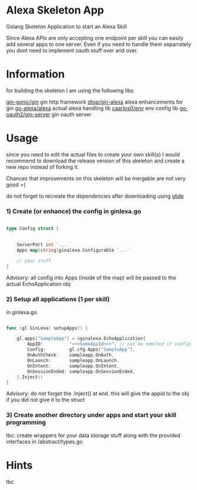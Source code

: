 # Alexa Skeleton App
Golang Skeleton Application to start an Alexa Skill

Since Alexa APIs are only accepting one endpoint per skill you can easily
add several apps to one server. Even if you need to handle them separrately you
dont need to implement oauth stuff over and over.

# Information

for building the skeleton I am using the following libs

[gin-gonic/gin](https://github.com/gin-gonic/gin) gin http framework
[dtop/gin-alexa](https://github.com/dtop/gin-alexa) alexa enhancements for gin
[go-alexa/alexa](https://github.com/go-alexa/alexa) actual alexa handling lib
[caarlos0/env](https://github.com/caarlos0/env) env config lib
[go-oauth2/gin-server](https://github.com/go-oauth2/gin-server) gin oauth server


# Usage

since you need to edit the actual files to create your own skill(s)
I would recommend to download the release version of this skeleton
and create a new repo instead of forking it.

Chances that improvements on this skeleton will be mergable are
not very good =(

do not forget to recreate the dependencies after downloading using
[glide](https://github.com/Masterminds/glide)

### 1) Create (or enhance) the config in ginlexa.go

```go

type Config struct {

    
    ServerPort int `....`
    Apps map[string]ginalexa.Configurable `...`
    
    // your stuff
}

```

Advisory: all config into Apps (inside of the map) will be passed to the actual EchoApplication obj

### 2) Setup all applications (1 per skill)

in ginlexa.go

```go

func (gl GinLexa) setupApps() {

    gl.apps["SampleApp"] = &ginalexa.EchoApplication{
        AppID:          "<<<SomeAppId>>>", // can be ommited if config is present
        Config:         gl.cfg.Apps["SampleApp"],
        OnAuthCheck:    sampleapp.OnAuth,
        OnLaunch:       sampleapp.OnLaunch,
        OnIntent:       sampleapp.OnIntent,
        OnSessionEnded: sampleapp.OnSessionEnded,
    }.Inject()
}

```

Advisory: do not forget the .Inject() at end. this will give the appid to the obj if you did not give it to the struct

### 3) Create another directory under apps and start your skill programming

tbc: create wrappers for your data storage stuff along with the provided interfaces in /abstract/types.go

# Hints

tbc